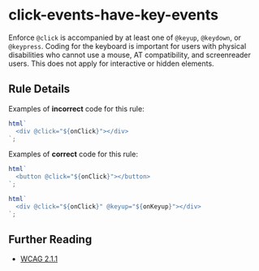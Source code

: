 # click-events-have-key-events

Enforce `@click` is accompanied by at least one of `@keyup`, `@keydown`, or `@keypress`. Coding for the keyboard is important for users with physical disabilities who cannot use a mouse, AT compatibility, and screenreader users. This does not apply for interactive or hidden elements.

## Rule Details

Examples of **incorrect** code for this rule:

```js
html`
  <div @click="${onClick}"></div>
`;
```

Examples of **correct** code for this rule:

```js
html`
  <button @click="${onClick}"></button>
`;
```

```js
html`
  <div @click="${onClick}" @keyup="${onKeyup}"></div>
`;
```

## Further Reading

- [WCAG 2.1.1](https://www.w3.org/WAI/WCAG21/Understanding/keyboard)
